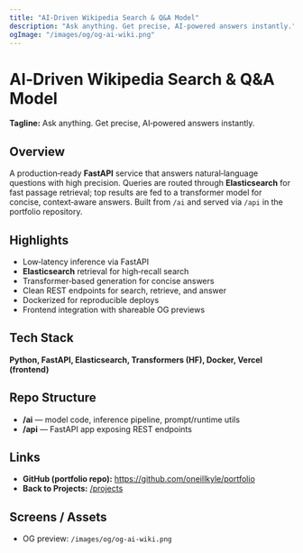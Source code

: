 ```yaml
---
title: "AI‑Driven Wikipedia Search & Q&A Model"
description: "Ask anything. Get precise, AI‑powered answers instantly."
ogImage: "/images/og/og-ai-wiki.png"
---
```


# AI‑Driven Wikipedia Search & Q&A Model
**Tagline:** Ask anything. Get precise, AI‑powered answers instantly.

## Overview
A production‑ready **FastAPI** service that answers natural‑language questions with high precision. Queries are routed through **Elasticsearch** for fast passage retrieval; top results are fed to a transformer model for concise, context‑aware answers. Built from `/ai` and served via `/api` in the portfolio repository.

## Highlights
- Low‑latency inference via FastAPI
- **Elasticsearch** retrieval for high‑recall search
- Transformer‑based generation for concise answers
- Clean REST endpoints for search, retrieve, and answer
- Dockerized for reproducible deploys
- Frontend integration with shareable OG previews

## Tech Stack
**Python, FastAPI, Elasticsearch, Transformers (HF), Docker, Vercel (frontend)**

## Repo Structure
- **/ai** — model code, inference pipeline, prompt/runtime utils  
- **/api** — FastAPI app exposing REST endpoints

## Links
- **GitHub (portfolio repo):** https://github.com/oneillkyle/portfolio
- **Back to Projects:** [/projects](/projects)

## Screens / Assets
- OG preview: `/images/og/og-ai-wiki.png`
